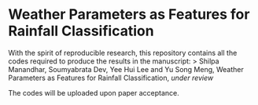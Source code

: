 # Weather Parameters as Features for Rainfall Classification

With the spirit of reproducible research, this repository contains all the codes required to produce the results in the manuscript: > Shilpa Manandhar, Soumyabrata Dev, Yee Hui Lee and Yu Song Meng, Weather Parameters as Features for Rainfall Classification, *under review*

The codes will be uploaded upon paper acceptance. 

